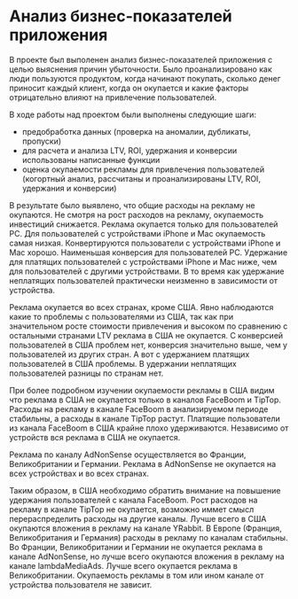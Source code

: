 # Анализ бизнес-показателей приложения 

В проекте был выполенен анализ бизнес-показателей приложения с целью выяснения причин убыточности.
Было проанализировано как люди пользуются продуктом, когда начинают покупать, сколько денег приносит каждый клиент, когда он окупается и какие факторы отрицательно влияют на привлечение пользователей.

В ходе работы над проектом были выполнены следующие шаги:
- предобработка данных (проверка на аномалии, дубликаты, пропуски)
- для расчета и анализа LTV, ROI, удержания и конверсии использованы написанные функции
- оценка окупаемости рекламы для привлечения пользователей (когортный анализ, рассчитаны и проанализированы LTV, ROI, удержания и конверсии)

В результате было выявлено, что общие расходы на рекламу не окупаются. Не смотря на рост расходов на рекламу, окупаемость инвестиций снижается.
Реклама окупается только для пользователей PC. Для пользователей с устройствами iPhone и Mac окупаемость самая низкая. Конвертируются пользователи с устройствами iPhone и Mac хорошо. Наименьшая конверсия для пользователей PC. Удержание для платящих пользователей с устройствами iPhone и Mac ниже, чем для пользователей с другими устройствами. В то время как удержание неплатящих пользователей практически неизменно в зависимости от устройства.

Реклама окупается во всех странах, кроме США. Явно наблюдаются какие то проблемы с пользователями из США, так как при значительном росте стоимости привлечения и высоком по сравнению с остальными странами LTV реклама в США не окупается. С конверсией пользователей в США проблем нет, конверсия значительно выше, чем у пользователей из других стран. А вот с удержанием платящих пользователей в США проблемы. В удержании неплатящих пользователей разницы по странам нет.

При более подробном изучении окупаемости рекламы в США видим что реклама в США не окупается только в каналов FaceBoom и TipTop. Расходы на рекламу в канале FaceBoom в анализируемом периоде стабильны, а расходы в канале TipTop растут. Платящие пользователи из канала FaceBoom в США крайне плохо удерживаются. Независимо от устройств вся реклама в США не окупается.

Реклама по каналу AdNonSense осуществляется во Франции, Великобритании и Германии. Реклама в AdNonSense не окупается на всех устройствах и во всех странах.

Таким образом, в США необходимо обратить внимание на повышение удержания пользователей с канала FaceBoom. Рост расходов на рекламу в канале TipTop не окупается, возможно иммет смысл перераспределить расходы на другие каналы. Лучше всего в США окупаются вложения в рекламу на канале YRabbit. В Европе (Франция, Великобритания и Германия) расходы в рекламу по каналам стабильны. Во Франции, Великобритании и Германии не окупается реклама в канале AdNonSense, но лучше всего окупаются вложения в рекламу на канале lambdaMediaAds. Лучше всего окупается реклама в Великобритании. Окупаемость рекламы в том или ином канале от устройства пользователя не зависит.